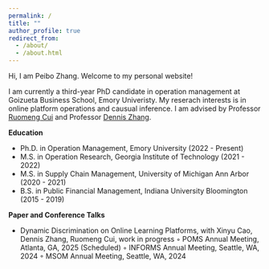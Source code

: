 ```yaml
---
permalink: /
title: ""
author_profile: true
redirect_from: 
  - /about/
  - /about.html
---
```


<!-- Google tag (gtag.js) -->
<script async src="https://www.googletagmanager.com/gtag/js?id=G-WK8B3JSX0Z"></script>
<script>
  window.dataLayer = window.dataLayer || [];
  function gtag(){dataLayer.push(arguments);}
  gtag('js', new Date());

  gtag('config', 'G-WK8B3JSX0Z');
</script>


Hi, I am Peibo Zhang. Welcome to my personal website!

I am currently a third-year PhD candidate in operation management at Goizueta Business School, Emory Univeristy. My reserach interests is in online platform operations and causual inference. I am advised by Professor [Ruomeng Cui](http://ruomengcui.com/) and Professor [Dennis Zhang](http://www.denniszhang.org/).

**Education**
- Ph.D. in Operation Management, Emory University (2022 - Present)
- M.S. in Operation Research, Georgia Institute of Technology (2021 - 2022)
- M.S. in Supply Chain Management, University of Michigan Ann Arbor (2020 - 2021)
- B.S. in Public Financial Management, Indiana University Bloomington (2015 - 2019)

**Paper and Conference Talks**
- Dynamic Discrimination on Online Learning Platforms, with Xinyu Cao, Dennis Zhang, Ruomeng Cui, work in progress
  ◦ POMS Annual Meeting, Atlanta, GA, 2025 (Scheduled)
  ◦ INFORMS Annual Meeting, Seattle, WA, 2024
  ◦ MSOM Annual Meeting, Seattle, WA, 2024


